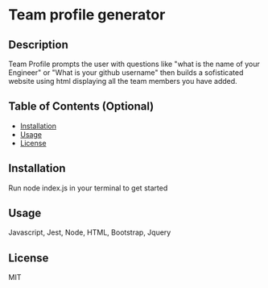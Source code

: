 # Team profile generator 
## Description

Team Profile prompts the user with questions like "what is the name of your Engineer" or "What is your github username" then builds a sofisticated website using html displaying all the team members you have added.

## Table of Contents (Optional)

- [Installation](#installation)
- [Usage](#usage)
- [License](#license)

## Installation

Run node index.js in your terminal to get started

## Usage

Javascript, Jest, Node, HTML, Bootstrap, Jquery 


## License
MIT


